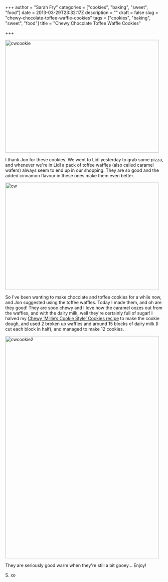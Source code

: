 +++
author = "Sarah Fry"
categories = ["cookies", "baking", "sweet", "food"]
date = 2013-03-29T23:32:17Z
description = ""
draft = false
slug = "chewy-chocolate-toffee-waffle-cookies"
tags = ["cookies", "baking", "sweet", "food"]
title = "Chewy Chocolate Toffee Waffle Cookies"

+++


<a href="https://yayfryday.com/images/2013/03/cwcookie.jpg"><img class="alignnone size-full wp-image-1610" alt="cwcookie" src="https://yayfryday.com/images/2013/03/cwcookie.jpg" width="490" height="360" /></a>

I thank Jon for these cookies. We went to Lidl yesterday to grab some pizza, and whenever we're in Lidl a pack of toffee waffles (also called caramel wafers) always seem to end up in our shopping. They are so good and the added cinnamon flavour in these ones make them even better.

<a href="https://yayfryday.com/images/2013/03/cw.jpg"><img class="alignnone size-full wp-image-1608" alt="cw" src="https://yayfryday.com/images/2013/03/cw.jpg" width="490" height="343" /></a>

So I've been wanting to make chocolate and toffee cookies for a while now, and Jon suggested using the toffee waffles. Today I made them, and oh are they good! They are sooo chewy and I love how the caramel oozes out from the waffles, and with the dairy milk, well they're certainly full of sugar! I halved my <a href="http://sweetaspi.co.uk/2012/05/31/chewy-millies-cookie-style-cookies/" target="_blank">Chewy ‘Millie’s Cookie Style’ Cookies recipe</a> to make the cookie dough, and used 2 broken up waffles and around 15 blocks of dairy milk (I cut each block in half), and managed to make 12 cookies.

<a href="https://yayfryday.com/images/2013/03/cwcookie2.jpg"><img class="alignnone size-full wp-image-1609" alt="cwcookie2" src="https://yayfryday.com/images/2013/03/cwcookie2.jpg" width="490" height="710" /></a>

They are seriously good warm when they're still a bit gooey... Enjoy!

S. xo

